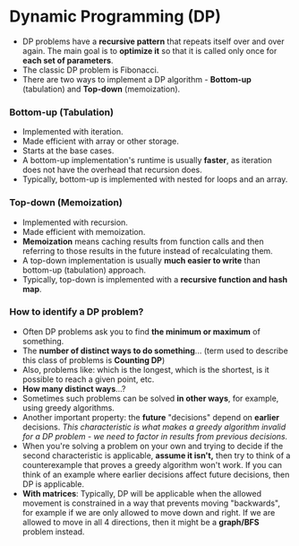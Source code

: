 # Dynamic Programming (DP)

- DP problems have a **recursive pattern** that repeats itself over and over again. The main goal is to **optimize it** so that it is called only once for **each set of parameters**.
- The classic DP problem is Fibonacci.
- There are two ways to implement a DP algorithm - **Bottom-up** (tabulation) and **Top-down** (memoization).

### Bottom-up (Tabulation)
- Implemented with iteration.
- Made efficient with array or other storage.
- Starts at the base cases.
- A bottom-up implementation's runtime is usually **faster**, as iteration does not have the overhead that recursion does.
- Typically, bottom-up is implemented with nested for loops and an array.

### Top-down (Memoization)
- Implemented with recursion.
- Made efficient with memoization.
- **Memoization** means caching results from function calls and then referring to those results in the future instead of recalculating them.
- A top-down implementation is usually **much easier to write** than bottom-up (tabulation) approach.
- Typically, top-down is implemented with a **recursive function and hash map**.

### How to identify a DP problem?
- Often DP problems ask you to find **the minimum or maximum** of something.
- The **number of distinct ways to do something**... (term used to describe this class of problems is **Counting DP**)
- Also, problems like: which is the longest, which is the shortest, is it possible to reach a given point, etc.
- **How many distinct ways**...?
- Sometimes such problems can be solved **in other ways**, for example, using greedy algorithms.
- Another important property: the **future** "decisions" depend on **earlier** decisions. _This characteristic is what makes a greedy algorithm invalid for a DP problem - we need to factor in results from previous decisions._
- When you're solving a problem on your own and trying to decide if the second characteristic is applicable, **assume it isn't,** then try to think of a counterexample that proves a greedy algorithm won't work. If you can think of an example where earlier decisions affect future decisions, then DP is applicable.
- **With matrices**: Typically, DP will be applicable when the allowed movement is constrained in a way that prevents moving "backwards", for example if we are only allowed to move down and right. If we are allowed to move in all 4 directions, then it might be a **graph/BFS** problem instead.



